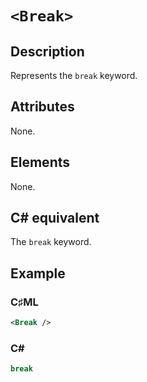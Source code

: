 # `<Break>`

## Description

Represents the `break` keyword.

## Attributes

None.

## Elements

None.

## C# equivalent

The `break` keyword.

## Example

### C♯ML

```xml
<Break />
```

### C#

```csharp
break
```

